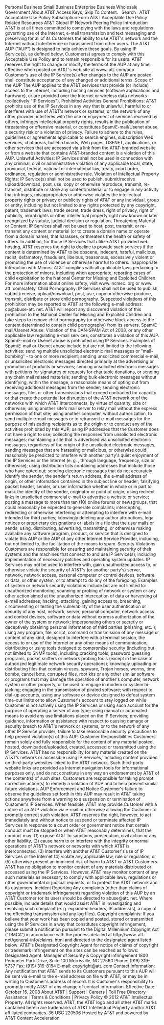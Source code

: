 Personal Business Small Business Enterprise Business Wholesale Government About AT&T Access Keys, Skip To Content.   Search   AT&T Acceptable Use Policy Subscription Form AT&T Acceptable Use Policy Related Resources AT&T Global IP Network Peering Policy Introduction AT&T is at all times committed to complying with the laws and regulations governing use of the Internet, e-mail transmission and text messaging and preserving for all of its Customers the ability to use AT&T's network and the Internet without interference or harassment from other users. The AT&T AUP ("AUP") is designed to help achieve these goals. By using IP Service(s), as defined below, Customer(s) agrees to comply with this Acceptable Use Policy and to remain responsible for its users. AT&T reserves the right to change or modify the terms of the AUP at any time, effective when posted on AT&T's web site at www. att. com/aup. Customer's use of the IP Service(s) after changes to the AUP are posted shall constitute acceptance of any changed or additional terms. Scope of the AUP The AUP applies to the AT&T services that provide (or include) access to the Internet, including hosting services (software applications and hardware), or are provided over the Internet or wireless data networks (collectively "IP Services"). Prohibited Activities General Prohibitions: AT&T prohibits use of the IP Services in any way that is unlawful, harmful to or interferes with use of AT&T's network or systems, or the network of any other provider, interferes with the use or enjoyment of services received by others, infringes intellectual property rights, results in the publication of threatening or offensive material, or constitutes Spam/E-mail/Usenet abuse, a security risk or a violation of privacy. Failure to adhere to the rules, guidelines or agreements applicable to search engines, subscription Web services, chat areas, bulletin boards, Web pages, USENET, applications, or other services that are accessed via a link from the AT&T-branded website or from a website that contains AT&T-branded content is a violation of this AUP. Unlawful Activities: IP Services shall not be used in connection with any criminal, civil or administrative violation of any applicable local, state, provincial, federal, national or international law, treaty, court order, ordinance, regulation or administrative rule. Violation of Intellectual Property Rights: IP Service(s) shall not be used to publish, submit/receive upload/download, post, use, copy or otherwise reproduce, transmit, re-transmit, distribute or store any content/material or to engage in any activity that infringes, misappropriates or otherwise violates the intellectual property rights or privacy or publicity rights of AT&T or any individual, group or entity, including but not limited to any rights protected by any copyright, patent, trademark laws, trade secret, trade dress, right of privacy, right of publicity, moral rights or other intellectual property right now known or later recognized by statute, judicial decision or regulation. Threatening Material or Content: IP Services shall not be used to host, post, transmit, or re-transmit any content or material (or to create a domain name or operate from a domain name), that harasses, or threatens the health or safety of others. In addition, for those IP Services that utilize AT&T provided web hosting, AT&T reserves the right to decline to provide such services if the content is determined by AT&T to be obscene, indecent, hateful, malicious, racist, defamatory, fraudulent, libelous, treasonous, excessively violent or promoting the use of violence or otherwise harmful to others. Inappropriate Interaction with Minors: AT&T complies with all applicable laws pertaining to the protection of minors, including when appropriate, reporting cases of child exploitation to the National Center for Missing and Exploited Children. For more information about online safety, visit www. ncmec. org or www. att. com/safety. Child Pornography: IP Services shall not be used to publish, submit/receive, upload/download, post, use, copy or otherwise produce, transmit, distribute or store child pornography. Suspected violations of this prohibition may be reported to AT&T at the following e-mail address: cp@abuse-att. net. AT&T will report any discovered violation of this prohibition to the National Center for Missing and Exploited Children and take steps to remove child pornography (or otherwise block access to the content determined to contain child pornography) from its servers. Spam/E-mail/Usenet Abuse: Violation of the CAN-SPAM Act of 2003, or any other applicable law regulating e-mail services, constitutes a violation of this AUP. Spam/E-mail or Usenet abuse is prohibited using IP Services. Examples of Spam/E-mail or Usenet abuse include but are not limited to the following activities: sending multiple unsolicited electronic mail messages or "mail-bombing" - to one or more recipient; sending unsolicited commercial e-mail, or unsolicited electronic messages directed primarily at the advertising or promotion of products or services; sending unsolicited electronic messages with petitions for signatures or requests for charitable donations, or sending any chain mail related materials; sending bulk electronic messages without identifying, within the message, a reasonable means of opting out from receiving additional messages from the sender; sending electronic messages, files or other transmissions that exceed contracted for capacity or that create the potential for disruption of the AT&T network or of the networks with which AT&T interconnects, by virtue of quantity, size or otherwise; using another site's mail server to relay mail without the express permission of that site; using another computer, without authorization, to send multiple e-mail messages or to retransmit e-mail messages for the purpose of misleading recipients as to the origin or to conduct any of the activities prohibited by this AUP; using IP addresses that the Customer does not have a right to use; collecting the responses from unsolicited electronic messages; maintaining a site that is advertised via unsolicited electronic messages, regardless of the origin of the unsolicited electronic messages; sending messages that are harassing or malicious, or otherwise could reasonably be predicted to interfere with another party's quiet enjoyment of the IP Services or the Internet (e. g. , through language, frequency, size or otherwise); using distribution lists containing addresses that include those who have opted out; sending electronic messages that do not accurately identify the sender, the sender's return address, the e-mail address of origin, or other information contained in the subject line or header; falsifying packet header, sender, or user information whether in whole or in part to mask the identity of the sender, originator or point of origin; using redirect links in unsolicited commercial e-mail to advertise a website or service; posting a message to more than ten (10) online forums or newsgroups, that could reasonably be expected to generate complaints; intercepting, redirecting or otherwise interfering or attempting to interfere with e-mail intended for third parties; knowingly deleting any author attributions, legal notices or proprietary designations or labels in a file that the user mails or sends; using, distributing, advertising, transmitting, or otherwise making available any software program, product, or service that is designed to violate this AUP or the AUP of any other Internet Service Provider, including, but not limited to, the facilitation of the means to spam. Security Violations Customers are responsible for ensuring and maintaining security of their systems and the machines that connect to and use IP Service(s), including implementation of necessary patches and operating system updates. IP Services may not be used to interfere with, gain unauthorized access to, or otherwise violate the security of AT&T's (or another party's) server, network, network access, personal computer or control devices, software or data, or other system, or to attempt to do any of the foregoing. Examples of system or network security violations include but are not limited to: unauthorized monitoring, scanning or probing of network or system or any other action aimed at the unauthorized interception of data or harvesting of e-mail addresses; hacking, attacking, gaining access to, breaching, circumventing or testing the vulnerability of the user authentication or security of any host, network, server, personal computer, network access and control devices, software or data without express authorization of the owner of the system or network; impersonating others or secretly or deceptively obtaining personal information of third parties (phishing, etc. ); using any program, file, script, command or transmission of any message or content of any kind, designed to interfere with a terminal session, the access to or use of the Internet or any other means of communication; distributing or using tools designed to compromise security (including but not limited to SNMP tools), including cracking tools, password guessing programs, packet sniffers or network probing tools (except in the case of authorized legitimate network security operations); knowingly uploading or distributing files that contain viruses, spyware, Trojan horses, worms, time bombs, cancel bots, corrupted files, root kits or any other similar software or programs that may damage the operation of another's computer, network system or other property, or be used to engage in modem or system hi-jacking; engaging in the transmission of pirated software; with respect to dial-up accounts, using any software or device designed to defeat system time-out limits or to allow Customer's account to stay logged on while Customer is not actively using the IP Services or using such account for the purpose of operating a server of any type; using manual or automated means to avoid any use limitations placed on the IP Services; providing guidance, information or assistance with respect to causing damage or security breach to AT&T's network or systems, or to the network of any other IP Service provider; failure to take reasonable security precautions to help prevent violation(s) of this AUP. Customer Responsibilities Customers remain solely and fully responsible for the content of any material posted, hosted, downloaded/uploaded, created, accessed or transmitted using the IP Services. AT&T has no responsibility for any material created on the AT&T's network or accessible using IP Services, including content provided on third-party websites linked to the AT&T network. Such third-party website links are provided as Internet navigation tools for informational purposes only, and do not constitute in any way an endorsement by AT&T of the content(s) of such sites. Customers are responsible for taking prompt corrective action(s) to remedy a violation of AUP and to help prevent similar future violations. AUP Enforcement and Notice Customer's failure to observe the guidelines set forth in this AUP may result in AT&T taking actions anywhere from a warning to a suspension or termination of Customer's IP Services. When feasible, AT&T may provide Customer with a notice of an AUP violation via e-mail or otherwise allowing the Customer to promptly correct such violation. AT&T reserves the right, however, to act immediately and without notice to suspend or terminate affected IP Services in response to a court order or government notice that certain conduct must be stopped or when AT&T reasonably determines, that the conduct may: (1) expose AT&T to sanctions, prosecution, civil action or any other liability, (2) cause harm to or interfere with the integrity or normal operations of AT&T's network or networks with which AT&T is interconnected, (3) interfere with another AT&T Customer's use of IP Services or the Internet (4) violate any applicable law, rule or regulation, or (5) otherwise present an imminent risk of harm to AT&T or AT&T Customers. AT&T has no obligation to monitor content of any materials distributed or accessed using the IP Services. However, AT&T may monitor content of any such materials as necessary to comply with applicable laws, regulations or other governmental or judicial requests; or to protect the AT&T network and its customers. Incident Reporting Any complaints (other than claims of copyright or trademark infringement) regarding violation of this AUP by an AT&T Customer (or its user) should be directed to abuse@att. net. Where possible, include details that would assist AT&T in investigating and resolving such complaint (e. g. expanded headers, IP address(s), a copy of the offending transmission and any log files). Copyright complaints: If you believe that your work has been copied and posted, stored or transmitted using the IP Services in a way that constitutes copyright infringement, please submit a notification pursuant to the Digital Millennium Copyright Act ("DMCA") in accordance with the process detailed at http://www. att. net/general-info/claims. html and directed to the designated agent listed below: AT&T's Designated Copyright Agent for notice of claims of copyright or trademark infringement on the sites can be reached as follows: Designated Agent: Manager of Security & Copyright Infringement 1800 Perimeter Park Drive, Suite 100 Morrisville, NC 27560 Phone: (919) 319-5737 Fax: (919) 319-8154 E-mail: copyright@att. com Contact Information: Any notification that AT&T sends to its Customers pursuant to this AUP will be sent via e-mail to the e-mail address on file with AT&T, or may be in writing to Customer's address of record. It is Customer's responsibility to promptly notify AT&T of any change of contact information. Effective Date: October 15, 2008 About AT&T | Support | Careers | Toll Free Directory Assistance | Terms & Conditions | Privacy Policy © 2012 AT&T Intellectual Property. All rights reserved. AT&T, the AT&T logo and all other AT&T marks contained herein are trademarks of AT&T Intellectual Property and/or AT&T affiliated companies. 36 USC 220506 Hosted by AT&T and powered by  AT&T Content Acceleration